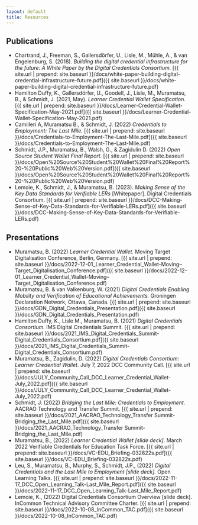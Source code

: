 ```yaml
---
layout: default
title: Resources
---
```


## Publications

* Chartrand, J., Freeman, S., Gallersdörfer, U., Lisle, M., Mühle, A., & van Engelenburg, S. (2018). *Building the digital credential infrastructure for the future: A White Paper by the Digital Credentials Consortium.* [{{ site.url | prepend: site.baseurl }}/docs/white-paper-building-digital-credential-infrastructure-future.pdf]({{ site.baseurl }}/docs/white-paper-building-digital-credential-infrastructure-future.pdf)
* Hamilton Duffy, K., Gallersdörfer, U., Goodell, J., Lisle, M., Muramatsu, B., & Schmidt, J. (2021, May). *Learner Credential Wallet Specification.* [{{ site.url | prepend: site.baseurl }}/docs/Learner-Credential-Wallet-Specification-May-2021.pdf]({{ site.baseurl }}/docs/Learner-Credential-Wallet-Specification-May-2021.pdf)
* Camilleri A, Muramatsu B., & Schmidt, J. (2022) *Credentials to Employment: The Last Mile.* [{{ site.url | prepend: site.baseurl }}/docs/Credentials-to-Employment-The-Last-Mile.pdf]({{ site.baseurl }}/docs/Credentials-to-Employment-The-Last-Mile.pdf)
* Schmidt, J.P., Muramatsu, B., Walsh, G., & Zagidulin D. (2022) *Open Source Student Wallet Final Report.* [{{ site.url | prepend: site.baseurl }}/docs/Open%20Source%20Student%20Wallet%20Final%20Report%20-%20Public%20Web%20Version.pdf]({{ site.baseurl }}/docs/Open%20Source%20Student%20Wallet%20Final%20Report%20-%20Public%20Web%20Version.pdf)
* Lemoie, K., Schmidt, J., & Muramatsu, B. (2023). *Making Sense of the Key Data Standards for Verifiable LERs* [Whitepaper]. Digital Credentials Consortium. [{{ site.url | prepend: site.baseurl }}/docs/DCC-Making-Sense-of-Key-Data-Standards-for-Verifiable-LERs.pdf]({{ site.baseurl }}/docs/DCC-Making-Sense-of-Key-Data-Standards-for-Verifiable-LERs.pdf)


## Presentations

* Muramatsu, B. (2022) *Learner Credential Wallet.* Moving Target Digitalisation Conference, Berlin, Germany. [{{ site.url | prepend: site.baseurl }}/docs/2022-12-01_Learner_Credential_Wallet-Moving–Target_Digitalisation_Conference.pdf]({{ site.baseurl }}/docs/2022-12-01_Learner_Credential_Wallet-Moving–Target_Digitalisation_Conference.pdf)
* Muramatsu, B. & van Valkenburg, W. (2021) *Digital Credentials Enabling Mobility and Verification of Educational Achievements.* Groningen Declaration Network, Ottawa, Canada. [{{ site.url | prepend: site.baseurl }}/docs/GDN_Digital_Credentials_Presentation.pdf]({{ site.baseurl }}/docs/GDN_Digital_Credentials_Presentation.pdf) 
* Hamilton Duffy, K., Lisle M., Muramatsu, B. (2021) *Digital Credentials Consortium.* IMS Digital Credentials Summit. [{{ site.url | prepend: site.baseurl }}/docs/2021_IMS_Digital_Credentials_Summit-Digital_Credentials_Consortium.pdf]({{ site.baseurl }}/docs/2021_IMS_Digital_Credentials_Summit-Digital_Credentials_Consortium.pdf)
* Muramatsu, B., Zagidulin, D. (2022) *Digital Credentials Consortium: Learner Credential Wallet.* July 7, 2022 DCC Community Call. [{{ site.url | prepend: site.baseurl }}/docs/JULY_Community_Call_DCC_Learner_Credential_Wallet-July_2022.pdf]({{ site.baseurl }}/docs/JULY_Community_Call_DCC_Learner_Credential_Wallet-July_2022.pdf)
* Schmidt, J. (2022) *Bridging the Last Mile: Credentials to Employment.* AACRAO Technology and Transfer Summit. [{{ site.url | prepend: site.baseurl }}/docs/2021_AACRAO_Technology_Transfer Summit-Bridging_the_Last_Mile.pdf]({{ site.baseurl }}/docs/2021_AACRAO_Technology_Transfer Summit-Bridging_the_Last_Mile.pdf)
* Muramatsu, B., (2022) *Learner Credential Wallet [slide deck].* March 2022 Verifiable Credentials for Education Task Force. [{{ site.url | prepend: site.baseurl }}/docs/VC-EDU_Briefing-032822s.pdf]({{ site.baseurl }}/docs/VC-EDU_Briefing-032822s.pdf)
* Leu, S., Muramatsu, B., Murphy, S., Schmidt, J.P., (2022) *Digital Credentials and the Last Mile to Employment [slide deck].* Open Learning Talks. [{{ site.url | prepend: site.baseurl }}/docs/2022-11-17_DCC_Open_Learning_Talk-Last_Mile_Report.pdf]({{ site.baseurl }}/docs/2022-11-17_DCC_Open_Learning_Talk-Last_Mile_Report.pdf)
* Lemoie, K., (2022) Digital Credentials Consortium Overview [slide deck]. InCommon Technical Advisory Committee Charter. [{{ site.url | prepend: site.baseurl }}/docs/2022-10-08_InCommon_TAC.pdf]({{ site.baseurl }}/docs/2022-10-08_InCommon_TAC.pdf) 
